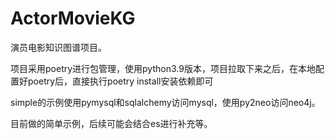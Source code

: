 # ActorMovieKG

演员电影知识图谱项目。

项目采用poetry进行包管理，使用python3.9版本，项目拉取下来之后，在本地配置好poetry后，直接执行poetry install安装依赖即可

simple的示例使用pymysql和sqlalchemy访问mysql，使用py2neo访问neo4j。

目前做的简单示例，后续可能会结合es进行补充等。
